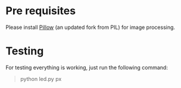 # Pre requisites

Please install [Pillow](https://pillow.readthedocs.io/) (an updated fork from PIL) for image processing.

# Testing

For testing everything is working, just run the following command:

> python led.py px

